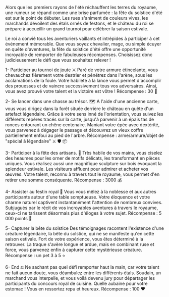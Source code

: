 Alors que les premiers rayons de l'été réchauffent les terres du royaume, une rumeur se répand comme une brise parfumée : la fête du solstice d'été est sur le point de débuter. Les rues s'animent de couleurs vives, les marchands dévoilent des étals ornés de festons, et le château du roi se prépare à accueillir un grand tournoi pour célébrer la saison estivale.

Le roi a convié tous les aventuriers vaillants et intrépides à participer à cet événement mémorable. Que vous soyez chevalier, mage, ou simple écuyer en quête d'aventures, la fête du solstice d'été offre une opportunité incroyable de remporter de fabuleuses récompenses.
Choisissez donc judicieusement le défi que vous souhaitez relever !

1- Participer au tournoi de joute ⚔️
Paré de votre armure étincelante, vous chevauchez fièrement votre destrier et pénétrez dans l'arène, sous les acclamations de la foule. Votre habileté à la lance vous permet d'accomplir des prouesses et de vaincre successivement tous vos adversaires.
Ainsi, vous avez prouvé votre talent et la victoire est vôtre !
Récompense : 30 💎

2- Se lancer dans une chasse au trésor. 🗺️
A l'aide d'une ancienne carte, vous vous dirigez dans la forêt située derrière le château en quête d'un artefact légendaire.
Grâce à votre sens inné de l'orientation, vous suivez les différents repères tracés sur la carte, jusqu'à parvenir à un épais tas de ronces entourant un chêne centenaire.
Maniant votre épée avec dextérité, vous parvenez à dégager le passage et découvrez un vieux coffre partiellement enfoui au pied de l'arbre.
Récompense : arme/armure/objet de "spécial à légendaire" ⚔️ 🛡️ 📦

3- Participer à la fête des artisans. 🎨
Très habile de vos mains, vous ciselez des heaumes pour les orner de motifs délicats, les transformant en pièces uniques.
Vous réalisez aussi une magnifique sculpture sur bois évoquant la splendeur estivale.
Les visiteurs affluent pour admirer et acheter vos œuvres.
Votre talent, reconnu à travers tout le royaume, vous permet d'en retirer une somme conséquente.
Récompense : 3000 💰

4- Assister au festin royal 👄
Vous vous mêlez à la noblesse et aux autres participants autour d'une table somptueuse. Votre éloquence et votre charme naturel captivent instantanément l'attention de nombreux convives. Subjugués par le récit de vos incroyables aventures à travers le royaume, ceux-ci ne tarissent désormais plus d'éloges à votre sujet.
Récompense : 5 000 points 🏅

5- Capturer la bête du solstice
Des témoignages racontent l'existence d'une créature légendaire, la bête du solstice, qui ne se manifeste qu'en cette saison estivale.
Fort de votre expérience, vous êtes déterminé à la retrouver.
La traque s'avère longue et ardue, mais en combinant ruse et force, vous parvenez enfin à capturer cette mystérieuse créature.
Récompense : un pet 3 à 5 ⭐

6- End 🔚
Ne sachant pas quel défi remporter haut la main, car votre talent ne fait aucun doute, vous déambulez entre les différents étals. Soudain, un marchand vous interpelle, et vous voilà devenu jury pour départager les participants du concours royal de cuisine. Quelle aubaine pour votre estomac ! Vous en ressortez repu et heureux.
Récompense : 100 ❤️
